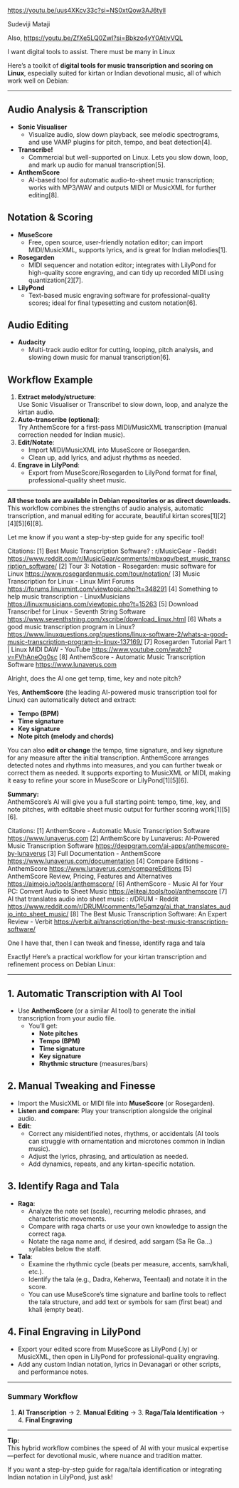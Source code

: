 


https://youtu.be/uus4XKcv33c?si=NS0xtQow3AJ6tylI


Sudeviji Mataji 


Also, https://youtu.be/ZfXe5LQ0ZwI?si=Bbkzo4yY0AtjvVQL


I want digital tools to assist. There must be many in Linux

Here’s a toolkit of **digital tools for music transcription and scoring on Linux**, especially suited for kirtan or Indian devotional music, all of which work well on Debian:

---

## **Audio Analysis & Transcription**

- **Sonic Visualiser**  
  - Visualize audio, slow down playback, see melodic spectrograms, and use VAMP plugins for pitch, tempo, and beat detection[4].
- **Transcribe!**  
  - Commercial but well-supported on Linux. Lets you slow down, loop, and mark up audio for manual transcription[5].
- **AnthemScore**  
  - AI-based tool for automatic audio-to-sheet music transcription; works with MP3/WAV and outputs MIDI or MusicXML for further editing[8].

## **Notation & Scoring**

- **MuseScore**  
  - Free, open source, user-friendly notation editor; can import MIDI/MusicXML, supports lyrics, and is great for Indian melodies[1].
- **Rosegarden**  
  - MIDI sequencer and notation editor; integrates with LilyPond for high-quality score engraving, and can tidy up recorded MIDI using quantization[2][7].
- **LilyPond**  
  - Text-based music engraving software for professional-quality scores; ideal for final typesetting and custom notation[6].

## **Audio Editing**

- **Audacity**  
  - Multi-track audio editor for cutting, looping, pitch analysis, and slowing down music for manual transcription[6].

## **Workflow Example**

1. **Extract melody/structure**:  
   Use Sonic Visualiser or Transcribe! to slow down, loop, and analyze the kirtan audio.
2. **Auto-transcribe (optional)**:  
   Try AnthemScore for a first-pass MIDI/MusicXML transcription (manual correction needed for Indian music).
3. **Edit/Notate**:  
   - Import MIDI/MusicXML into MuseScore or Rosegarden.  
   - Clean up, add lyrics, and adjust rhythms as needed.
4. **Engrave in LilyPond**:  
   - Export from MuseScore/Rosegarden to LilyPond format for final, professional-quality sheet music.

---

**All these tools are available in Debian repositories or as direct downloads.**  
This workflow combines the strengths of audio analysis, automatic transcription, and manual editing for accurate, beautiful kirtan scores[1][2][4][5][6][8].

Let me know if you want a step-by-step guide for any specific tool!

Citations:
[1] Best Music Transcription Software? : r/MusicGear - Reddit https://www.reddit.com/r/MusicGear/comments/mbxqgv/best_music_transcription_software/
[2] Tour 3: Notation - Rosegarden: music software for Linux https://www.rosegardenmusic.com/tour/notation/
[3] Music Transcription for Linux - Linux Mint Forums https://forums.linuxmint.com/viewtopic.php?t=348291
[4] Something to help music transcription - LinuxMusicians https://linuxmusicians.com/viewtopic.php?t=15263
[5] Download Transcribe! for Linux - Seventh String Software https://www.seventhstring.com/xscribe/download_linux.html
[6] Whats a good music transcription program in Linux? https://www.linuxquestions.org/questions/linux-software-2/whats-a-good-music-transcription-program-in-linux-137169/
[7] Rosegarden Tutorial Part 1 | Linux MIDI DAW - YouTube https://www.youtube.com/watch?v=FVhAneOg0sc
[8] AnthemScore - Automatic Music Transcription Software https://www.lunaverus.com




Alright, does the AI one get temp, time, key and note pitch?

Yes, **AnthemScore** (the leading AI-powered music transcription tool for Linux) can automatically detect and extract:

- **Tempo (BPM)**
- **Time signature**
- **Key signature**
- **Note pitch (melody and chords)**

You can also **edit or change** the tempo, time signature, and key signature for any measure after the initial transcription. AnthemScore arranges detected notes and rhythms into measures, and you can further tweak or correct them as needed. It supports exporting to MusicXML or MIDI, making it easy to refine your score in MuseScore or LilyPond[1][5][6].

**Summary:**  
AnthemScore’s AI will give you a full starting point: tempo, time, key, and note pitches, with editable sheet music output for further scoring work[1][5][6].

Citations:
[1] AnthemScore - Automatic Music Transcription Software https://www.lunaverus.com
[2] AnthemScore by Lunaverus: AI-Powered Music Transcription Software https://deepgram.com/ai-apps/anthemscore-by-lunaverus
[3] Full Documentation - AnthemScore https://www.lunaverus.com/documentation
[4] Compare Editions - AnthemScore https://www.lunaverus.com/compareEditions
[5] AnthemScore Review, Pricing, Features and Alternatives https://aimojo.io/tools/anthemscore/
[6] AnthemScore - Music AI for Your PC: Convert Audio to Sheet Music https://eliteai.tools/tool/anthemscore
[7] AI that translates audio into sheet music : r/DRUM - Reddit https://www.reddit.com/r/DRUM/comments/1e5qmzg/ai_that_translates_audio_into_sheet_music/
[8] The Best Music Transcription Software: An Expert Review - Verbit https://verbit.ai/transcription/the-best-music-transcription-software/



One I have that, then I can tweak and finesse, identify raga and tala

Exactly! Here’s a practical workflow for your kirtan transcription and refinement process on Debian Linux:

---

## 1. **Automatic Transcription with AI Tool**
- Use **AnthemScore** (or a similar AI tool) to generate the initial transcription from your audio file.
    - You’ll get:  
      - **Note pitches**  
      - **Tempo (BPM)**  
      - **Time signature**  
      - **Key signature**  
      - **Rhythmic structure** (measures/bars)

## 2. **Manual Tweaking and Finesse**
- Import the MusicXML or MIDI file into **MuseScore** (or Rosegarden).
- **Listen and compare**: Play your transcription alongside the original audio.
- **Edit**:
    - Correct any misidentified notes, rhythms, or accidentals (AI tools can struggle with ornamentation and microtones common in Indian music).
    - Adjust the lyrics, phrasing, and articulation as needed.
    - Add dynamics, repeats, and any kirtan-specific notation.

## 3. **Identify Raga and Tala**
- **Raga**:  
    - Analyze the note set (scale), recurring melodic phrases, and characteristic movements.
    - Compare with raga charts or use your own knowledge to assign the correct raga.  
    - Notate the raga name and, if desired, add sargam (Sa Re Ga...) syllables below the staff.
- **Tala**:  
    - Examine the rhythmic cycle (beats per measure, accents, sam/khali, etc.).
    - Identify the tala (e.g., Dadra, Keherwa, Teentaal) and notate it in the score.
    - You can use MuseScore’s time signature and barline tools to reflect the tala structure, and add text or symbols for sam (first beat) and khali (empty beat).

## 4. **Final Engraving in LilyPond**
- Export your edited score from MuseScore as LilyPond (.ly) or MusicXML, then open in LilyPond for professional-quality engraving.
- Add any custom Indian notation, lyrics in Devanagari or other scripts, and performance notes.

---

### **Summary Workflow**

1. **AI Transcription** → 2. **Manual Editing** → 3. **Raga/Tala Identification** → 4. **Final Engraving**

---

**Tip:**  
This hybrid workflow combines the speed of AI with your musical expertise—perfect for devotional music, where nuance and tradition matter.

If you want a step-by-step guide for raga/tala identification or integrating Indian notation in LilyPond, just ask!


